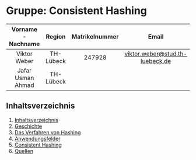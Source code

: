 # Gruppe: Consistent Hashing  

| Vorname - Nachname |  Region   | Matrikelnummer |              Email              |
| :----------------: | :-------: | :------------: | :-----------------------------: |
|    Viktor Weber    | TH-Lübeck |     247928     | viktor.weber@stud.th-luebeck.de |
| Jafar Usman Ahmad  | TH-Lübeck |                |                                 |

## Inhaltsverzeichnis  

1. [Inhaltsverzeichnis](README.md)  
2. [Geschichte](02_Geschichte.md)  
3. [Das Verfahren von Hashing](03_DasVerfahren.md)  
4. [Anwendungsfelder](04_Anwendungsfelder.md)  
5. [Consistent Hashing](05_ConsistentHashing.md)  
6. [Quellen](06_Quellen.md)  